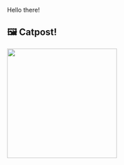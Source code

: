 Hello there!



## 🖼️ Catpost!

<sub>
    <img src="https://cdn2.thecatapi.com/images/s2NY88F5u.jpg" height="256">
</sub>

